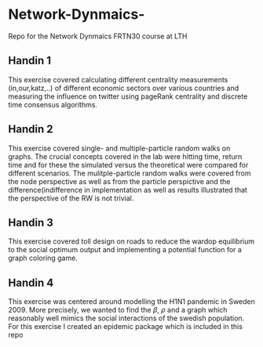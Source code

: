 # Network-Dynmaics-
Repo for the Network Dynmaics FRTN30 course at LTH 


## Handin 1
This exercise covered calculating different centrality measurements (in,our,katz,..) of different economic sectors over various countries and measuring the influence on twitter using pageRank centrality and discrete time consensus algorithms.

## Handin 2 
This exercise covered single- and multiple-particle random walks on graphs. The crucial concepts covered in the lab were hitting time, return time and for these the simulated versus the theoretical were compared for different scenarios. The mulitple-particle random walks were covered from the node perspective as well as from the particle perspictive and the difference(indifference in implementation as well as results illustrated that the perspective of the RW is not trivial.

## Handin 3 
This exercise covered toll design on roads to reduce the wardop equilibrium to the social optimum output and implementing a potential function for a graph coloring game. 

## Handin 4 
This exercise was centered around modelling the H1N1 pandemic in Sweden 2009. More precisely, we wanted to find the  $\beta$, $\rho$ and a graph which reasonably well mimics the social interactions of the swedish population. For this exercise I created an epidemic package which is included in this repo


